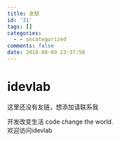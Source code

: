 ```yaml
---
title: 友链
id: '31'
tags: []
categories:
  - - uncategorized
comments: false
date: 2018-08-09 23:37:50
---
```


# idevlab

这里还没有友链，想添加请联系我


开发改变生活
code change the world.  
欢迎访问idevlab